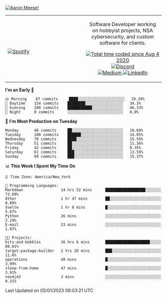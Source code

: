 [![Aaron Meese!](https://user-images.githubusercontent.com/17814535/88975338-a2aabf00-d27f-11ea-963f-8a19608716b4.png)](https://github.com/ajmeese7/readme-ascii "README ASCII")

<!-- Modified from project here: https://github.com/novatorem/novatorem -->
<table width="100%">
  <tr>
  <td width="50%">

&nbsp; <br> [![Spotify](https://ajmeese7.vercel.app/api/spotify)](https://open.spotify.com/user/ajmeese)

  </td>
  <td width="50%">
    <p align="center">
    Software Developer working on hobbyist projects, NSA cybersecurity, and custom software for clients.
    </p>
    <p align="center">
      <a href="https://wakatime.com/@f726891d-3b02-46cd-9b60-e8c59f9e2b14">
        <img src="https://wakatime.com/badge/user/f726891d-3b02-46cd-9b60-e8c59f9e2b14.svg" alt="Total time coded since Aug 4 2020" title="WakaTime" />
      </a>
      <a href="http://link.aaronmeese.com/discord">
        <img src="https://img.shields.io/badge/discord-ajmeese7%234835-369?style=flat-square&logo=discord&logoColor=white&color=purple" alt="Discord" title="Discord">
      </a>
      <br />
      <a href="https://link.aaronmeese.com/medium">
        <img src="https://img.shields.io/badge/medium-ajmeese7-1DB954?style=flat-square&logo=medium&logoColor=white" alt="Medium" title="Medium">
      </a>
      <a href="https://link.aaronmeese.com/linkedin">
        <img src="https://img.shields.io/badge/linkedIn-aaronmeese-1DB954?style=flat-square&logo=linkedin&logoColor=white&color=blue" alt="LinkedIn" title="LinkedIn">
      </a>
    </p>
  </td>

</table>

[//]: <> (The `&nbsp;` is to have Aphelion take up more space)

<!--START_SECTION:waka-->
**I'm an Early 🐤** 

```text
🌞 Morning    87 commits     ████░░░░░░░░░░░░░░░░░░░░░   19.38% 
🌆 Daytime    154 commits    ████████░░░░░░░░░░░░░░░░░   34.3% 
🌃 Evening    208 commits    ███████████░░░░░░░░░░░░░░   46.33% 
🌙 Night      0 commits      ░░░░░░░░░░░░░░░░░░░░░░░░░   0.0%

```
📅 **I'm Most Productive on Tuesday** 

```text
Monday       48 commits     ██░░░░░░░░░░░░░░░░░░░░░░░   10.69% 
Tuesday      108 commits    ██████░░░░░░░░░░░░░░░░░░░   24.05% 
Wednesday    70 commits     ████░░░░░░░░░░░░░░░░░░░░░   15.59% 
Thursday     51 commits     ██░░░░░░░░░░░░░░░░░░░░░░░   11.36% 
Friday       42 commits     ██░░░░░░░░░░░░░░░░░░░░░░░   9.35% 
Saturday     61 commits     ███░░░░░░░░░░░░░░░░░░░░░░   13.59% 
Sunday       69 commits     ███░░░░░░░░░░░░░░░░░░░░░░   15.37%

```


📊 **This Week I Spent My Time On** 

```text
⌚︎ Time Zone: America/New_York

💬 Programming Languages: 
Markdown                 14 hrs 52 mins      ██████████████████░░░░░░░   73.89% 
Other                    1 hr 47 mins        ██░░░░░░░░░░░░░░░░░░░░░░░   8.89% 
Svelte                   1 hr 8 mins         █░░░░░░░░░░░░░░░░░░░░░░░░   5.67% 
Python                   26 mins             ░░░░░░░░░░░░░░░░░░░░░░░░░   2.19% 
E-mail                   23 mins             ░░░░░░░░░░░░░░░░░░░░░░░░░   1.97%

🐱‍💻 Projects: 
bits-and-bobbles         16 hrs 6 mins       ████████████████████░░░░░   80.01% 
target-package-builder   2 hrs 20 mins       ███░░░░░░░░░░░░░░░░░░░░░░   11.6% 
operations               48 mins             █░░░░░░░░░░░░░░░░░░░░░░░░   3.99% 
sleep-from-home          47 mins             █░░░░░░░░░░░░░░░░░░░░░░░░   3.91% 
neo4jd3                  3 mins              ░░░░░░░░░░░░░░░░░░░░░░░░░   0.31%

```


 Last Updated on 05/01/2023 08:03:21 UTC
<!--END_SECTION:waka-->
